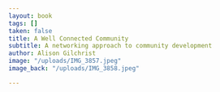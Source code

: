 ```yaml
---
layout: book
tags: []
taken: false
title: A Well Connected Community
subtitle: A networking approach to community development
author: Alison Gilchrist
image: "/uploads/IMG_3857.jpeg"
image_back: "/uploads/IMG_3858.jpeg"

---
```

